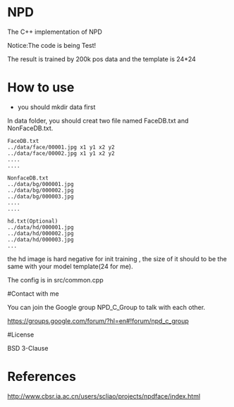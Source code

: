 # NPD

The C++ implementation of NPD

Notice:The code is being Test!

The result is trained by 200k pos data and the template is 24*24


# How to use
- you should mkdir data first

In data folder, you should creat two file named FaceDB.txt and NonFaceDB.txt.

```
FaceDB.txt
../data/face/00001.jpg x1 y1 x2 y2
../data/face/00002.jpg x1 y1 x2 y2
....
....
```

```
NonfaceDB.txt
../data/bg/000001.jpg
../data/bg/000002.jpg
../data/bg/000003.jpg
....
....
```

```
hd.txt(Optional)
../data/hd/000001.jpg
../data/hd/000002.jpg
../data/hd/000003.jpg
...
```

the hd image is hard negative for init training , the size of it should to be the same with your model template(24 for me).

The config is in src/common.cpp 

#Contact with me

You can join the Google group NPD_C_Group to talk with each other.

https://groups.google.com/forum/?hl=en#!forum/npd_c_group

#License

BSD 3-Clause

# References

http://www.cbsr.ia.ac.cn/users/scliao/projects/npdface/index.html

